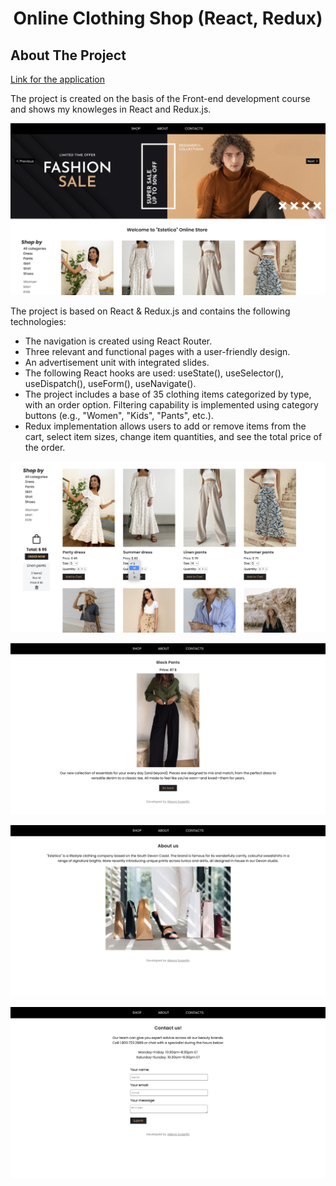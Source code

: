 <h1 align="center">Online Clothing Shop (React, Redux)</h1>

<!-- ABOUT THE PROJECT -->
## About The Project

[Link for the application](https://alesya-superfin-online-clothing-shop.netlify.app/)

The project is created on the basis of the Front-end development course and shows my knowleges in React and Redux.js.

![Product Name Screen Shot](https://github.com/AlesyaSuperfin/online-clothing-shop/blob/main/public/Screenshot%201.png#:~:text=Screenshot%201.-,png,-Screenshot%202.png)

The project is based on React & Redux.js and contains the following technologies:

* The navigation is created using React Router.
* Three relevant and functional pages with a user-friendly design.
* An advertisement unit with integrated slides.
* The following React hooks are used: useState(), useSelector(), useDispatch(), useForm(), useNavigate().
* The project includes a base of 35 clothing items categorized by type, with an order option. Filtering capability is implemented using category buttons (e.g., "Women", "Kids", "Pants", etc.).
* Redux implementation allows users to add or remove items from the cart, select item sizes, change item quantities, and see the total price of the order.

![Product Name Screen Shot](https://github.com/AlesyaSuperfin/online-clothing-shop/blob/main/public/Screenshot%202.png#:~:text=Screenshot%202.-,png,-Screenshot%203.png)

![Product Name Screen Shot](https://github.com/AlesyaSuperfin/online-clothing-shop/blob/main/public/Screenshot%203.png#:~:text=Screenshot%203.-,png,-Screenshot%204.png)

![Product Name Screen Shot](https://github.com/AlesyaSuperfin/online-clothing-shop/blob/main/public/Screenshot%204.png#:~:text=Screenshot%203.png-,Screenshot,-4.png)

![Product Name Screen Shot](https://github.com/AlesyaSuperfin/online-clothing-shop/blob/main/public/Screenshot%205.png#:~:text=Screenshot%204.png-,Screenshot,-5.png)
